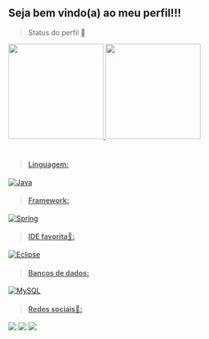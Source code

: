 

## Seja bem vindo(a) ao meu perfil!!!

> Status do perfil 🧐
 <div>
  <a href="https://github.com/FabioFNC">
  <img height="190em" src="https://github-readme-stats.vercel.app/api?username=FabioFNC&show_icons=true&theme=dracula&include_all_commits=true&count_private=true"/>
  <img height="190em" src="https://github-readme-stats.vercel.app/api/top-langs/?username=FabioFNC&theme=dracula"/>

</div>   
 
#

> #### Linguagem:
 ![Java](https://img.shields.io/badge/Java-ED8B00?style=for-the-badge&logo=java&logoColor=white)
 
> #### Framework:
![Spring](https://img.shields.io/badge/Spring-6DB33F?style=for-the-badge&logo=spring&logoColor=white)

> #### IDE favorita🌟:
![Eclipse](https://img.shields.io/badge/Eclipse-2C2255?style=for-the-badge&logo=eclipse&logoColor=white)

> #### Bancos de dados:
![MySQL](https://img.shields.io/badge/MySQL-005C84?style=for-the-badge&logo=mysql&logoColor=white)
 
> #### Redes sociais📱:
  
[<img src="https://img.shields.io/badge/twitter-%231DA1F2.svg?&style=for-the-badge&logo=twitter&logoColor=white" />](https://twitter.com/FabioFNC_)
[<img src = "https://img.shields.io/badge/instagram-%23E4405F.svg?&style=for-the-badge&logo=instagram&logoColor=white" />](https://www.instagram.com/_nehu_kun_/)
[<img src ="https://img.shields.io/badge/LinkedIn-0077B5?style=for-the-badge&logo=linkedin&logoColor=white" />](https://www.linkedin.com/in/fabiofnc)


<!---
Sabikbr/Sabikbr is a ✨ special ✨ repository because its `README.md` (this file) appears on your GitHub profile.
You can click the Preview link to take a look at your changes.
--->

